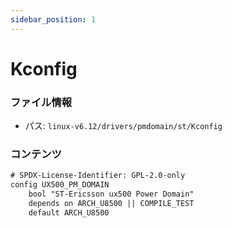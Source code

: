 ```yaml
---
sidebar_position: 1
---
```

# Kconfig

### ファイル情報

- パス: `linux-v6.12/drivers/pmdomain/st/Kconfig`

### コンテンツ

```txt
# SPDX-License-Identifier: GPL-2.0-only
config UX500_PM_DOMAIN
	bool "ST-Ericsson ux500 Power Domain"
	depends on ARCH_U8500 || COMPILE_TEST
	default ARCH_U8500

```
